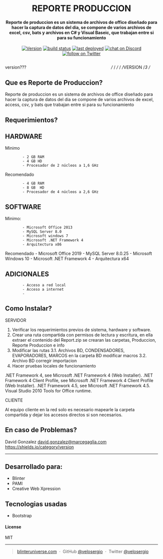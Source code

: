 <h1 align="center">
REPORTE PRODUCCION
<br>
</h1>

<h4 align="center">Reporte de produccion es un sistema de archivos de office diseñado para hacer la captura de datos del dia,
se compone de varios archivos de excel, csv, bats y archivos en C# y Visual Baseic, que trabajan entre si para su funcionamiento</h4>
<p align="center">
	<a href="https://github.com/ViElectronicEntertainment/PAMI/releases">
		<img src="https://img.shields.io/badge/Version-0.0.0.4-yellow.svg?style=for-the-badge"
            alt="Version"></a>
    <a href="https://github.com/ViElectronicEntertainment/PAMI/issues">
    <img src="https://img.shields.io/teamcity/http/teamcity.jetbrains.com/s/bt345.svg?style=for-the-badge"
        alt="build status"></a>
    <a href="https://facebook.com/BlinterUniverse/">
        <img src="https://img.shields.io/badge/Facebook-Like-blue.svg?style=for-the-badge"
            alt="last deployed"></a>
    <a href="https://discord.gg/34DYauN">
        <img src="https://img.shields.io/badge/Discord-Join-blue.svg?style=for-the-badge"
            alt="chat on Discord"></a>
    <a href="https://twitter.com/BlinterUniverse">
        <img src="https://img.shields.io/badge/Twitter-Follow-blue.svg?style=for-the-badge"
            alt="follow on Twitter"></a>
</p>


version???
<svg xmlns="http://www.w3.org/2000/svg" xmlns:xlink="http://www.w3.org/1999/xlink" width="271.75" height="28" role="img" aria-label="VERSION:3">
/*<g shape-rendering="crispEdges">
/*<rect width="78.75" height="28" fill="#555"/>
/*<rect x="78.75" width="193" height="28" fill="#e05d44"/>
/*</g>
/*<g fill="#fff" text-anchor="middle" font-family="Verdana,Geneva,DejaVu Sans,sans-serif" text-rendering="geometricPrecision" font-size="100">
/*<text transform="scale(.1)" x="393.75" y="175" textLength="547.5" fill="#fff">VERSION</text>
/*<text transform="scale(.1)" x="1752.5" y="175" textLength="1690" fill="#fff" font-weight="bold">3</text>
/*</g>
</svg>



Que es Reporte de Produccion?
-----------------------------

Reporte de produccion es un sistema de archivos de office diseñado para hacer la captura de datos del dia
se compone de varios archivos de excel, access, csv, y bats que trabajan entre si para su funcionamiento


Requerimientos?
--------------

HARDWARE
-----------------

Minimo

			- 2 GB RAM
			- 4 GB HD
			- Procesador de 2 núcleos a 1,6 GHz

Recomendado

			- 4 GB RAM
			- 8 GB  HD
			- Procesador de 4 núcleos a 2,6 GHz


SOFTWARE
-----------------

Minimo:

			- Microsoft Office 2013
			- MySQL Server 8.0
			- Microsoft windows 7
			- Microsoft .NET Framework 4
			- Arquitectura x86
			
Recomendado
			- Microsoft Office 2019
			- MySQL Server 8.0.25
			- Microsoft Windows 10
			- Microsoft .NET Framework 4
			- Arquitectura x64

ADICIONALES
-----------------

			- Acceso a red local
			- Acceso a internet
			- 




Como Instalar?
----------------
SERVIDOR

1. Verificar los requerimientos previos de sistema, hardware y software.
2. Crear una ruta compartida con permisos de lectura y escritura, en ella extraer el contenido del Report.zip se crearan las carpetas, Produccion, Reporte Produccion e info
3. Modificar  las rutas 
	3.1. Archivos BD, CONDENSADORES, EVAPORADORES, MARCOS en la carpeta BD modificar macros
	3.2. Archivo BD corregir importacion
4. Hacer pruebas locales de funcionamiento


.NET Framework 4, see Microsoft .NET Framework 4 (Web Installer).
.NET Framework 4 Client Profile, see Microsoft .NET Framework 4 Client Profile (Web Installer).
.NET Framework 4.5, see Microsoft .NET Framework 4.5.
Visual Studio 2010 Tools for Office runtime. 


CLIENTE

Al equipo cliente en la red solo es necesario mapearle la carpeta compartida y dejar los accesos directos si son necesarios.

	

En caso de Problemas?
-----------------------------------

David Gonzalez
<david.gonzalez@marcegaglia.com>
https://shields.io/category/version





---

## Desarrollado para:

* Blinter
* PAMI
* Creative Web Xpression

## Tecnologias usadas

* Bootstrap

#### License

MIT

---

> [blinteruniverse.com](https://www.blinteruniverse.com) &nbsp;&middot;&nbsp;
> GitHub [@velosergio](https://github.com/velosergio) &nbsp;&middot;&nbsp;
> Twitter [@velosergio](https://twitter.com/velosergio)